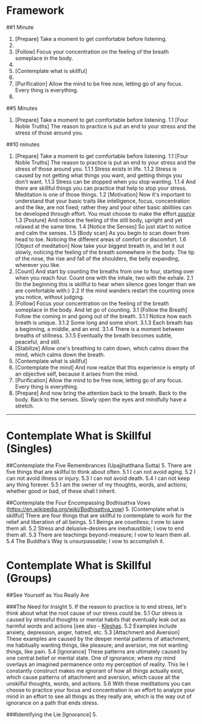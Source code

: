 Framework
==========

##1 Minute
1. [Prepare] Take a moment to get comfortable before listening.
2. 
3. [Follow] Focus your concentration on the feeling of the breath someplace in the body.
4.
5. [Contemplate what is skillful]
6.
7. [Purification] Allow the mind to be free now, letting go of any focus. Every thing is everything.
8. 



##5 Minutes
1.	[Prepare] Take a moment to get comfortable before listening.
	1.1 [Four Noble Truths] The reason to practice is put an end to your stress and the stress of those around you.


##10 minutes
1.	[Prepare] Take a moment to get comfortable before listening.
	1.1 [Four Noble Truths] The reason to practice is put an end to your stress and the stress of those around you.
		1.1.1	Stress exists in life.
		1.1.2	Stress is caused by not getting what things you want, and getting things you don't want.
		1.1.3	Stress can be stopped when you stop wanting.
		1.1.4	And there are skillful things you can practice that help to stop your stress. Meditation is one of those things.
	1.2 [Motivation] Now it's important to understand that your basic traits like intelligence, focus, concentration and the like, are not fixed; rather they and your other basic abilities can be developed through effort. You must choose to make the effort.*[source](http://mindsetonline.com/whatisit/about/)*
	1.3	[Posture] And notice the feeling of the still body, upright and yet relaxed at the same time. 
	1.4	[Notice the Senses] So just start to notice and calm the senses.
	1.5	[Body scan] As you begin to scan down from head to toe. Noticing the different areas of comfort or discomfort.
	1.6	[Object of meditation] Now take your biggest breath in, and let it out slowly, noticing the feeling of the breath somewhere in the body. The tip of the nose, the rise and fall of the shoulders, the belly expanding, wherever you like.
2.	[Count] And start by counting the breaths from one to four, starting over when you reach four. Count one with the inhale, two with the exhale.
	2.1	(In the beginning this is skillful to hear when silence goes longer than we are comfortable with:)
	2.2	If the mind wanders restart the counting once you notice, without judging.
3.	[Follow] Focus your concentration on the feeling of the breath someplace in the body. And let go of counting.
	3.1	[Follow the Breath] Follow the coming in and going out of the breath. 
		3.1.1	Notice how each breath is unique.
		3.1.2	Some long and some short. 
		3.1.3	Each breath has a beginning, a middle, and an end. 
		3.1.4	There is a moment between breaths of stillness.
		3.1.5	Eventually the breath becomes subtle, peaceful, and still. 
4.	[Stabilize] Allow one's breathing to calm down, which calms down the mind, which calms down the breath.
5.	[Contemplate what is skillful] 
6.	[Contemplate the mind] And now realize that this experience is empty of an objective self, because it arises from the mind. 
7.	[Purification] Allow the mind to be free now, letting go of any focus. Every thing is everything. 
8.	[Prepare] And now bring the attention back to the breath. Back to the body. Back to the senses. Slowly open the eyes and mindfully have a stretch.

---

Contemplate What is Skillful (Singles)
======================

##Contemplate the Five Remembrances (Upajjhatthana Sutta)
5. There are five things that are skillful to think about often.
	5.1	I can not avoid aging.
	5.2	I can not avoid illness or injury.
	5.3	I can not avoid death.
	5.4	I can not keep any thing forever.
	5.5 I am the owner of my thoughts, words, and actions; whether good or bad, of these shall I inherit.

##Contemplate the Four Encompassing Bodhisattva Vows (https://en.wikipedia.org/wiki/Bodhisattva_vow)
5. [Contemplate what is skillful] There are four things that are skillful to contemplate to work for the relief and liberation of all beings.
	5.1	Beings are countless; I vow to save them all.
	5.2	Stress and delusive-desires are inexhaustible; I vow to end them all.
	5.3	There are teachings beyond-measure; I vow to learn them all.
	5.4	The Buddha's Way is unsurpassable; I vow to accomplish it.

Contemplate What is Skillful (Groups)
======================

##See Yourself as You Really Are

###The Need for Insight
5.	If the reason to practice is to end stress, let's think about what the root cause of our stress could be.
	5.1 Our stress is caused by stressful thoughts or mental habits that eventually leak out as harmful words and actions [see also - [Kleshas](https://en.wikipedia.org/wiki/Kleshas_(Buddhism)).
	5.2 Examples include anxiety, depression, anger, hatred, etc.
	5.3 [Attachment and Aversion] These examples are caused by the deeper mental patterns of attachment, me habitually wanting things, like pleasure; and aversion, me not wanting things, like pain.
	5.4 [Ignorance] These patterns are ultimately caused by one central belief or mental state. One of ignorance; where my mind overlays an imagined permanence onto my perception of reality. This lie I constantly construct makes me ignorant of how all things actually exist, which cause patterns of attachment and aversion, which cause all the unskilful thoughts, words, and actions. 
	5.6	With these meditations you can choose to practice your focus and concentration in an effort to analyze your mind in an effort to see all things as they really are, which is the way out of ignorance on a path that ends stress.

###Identifying the Lie [Ignorance]
5.	


